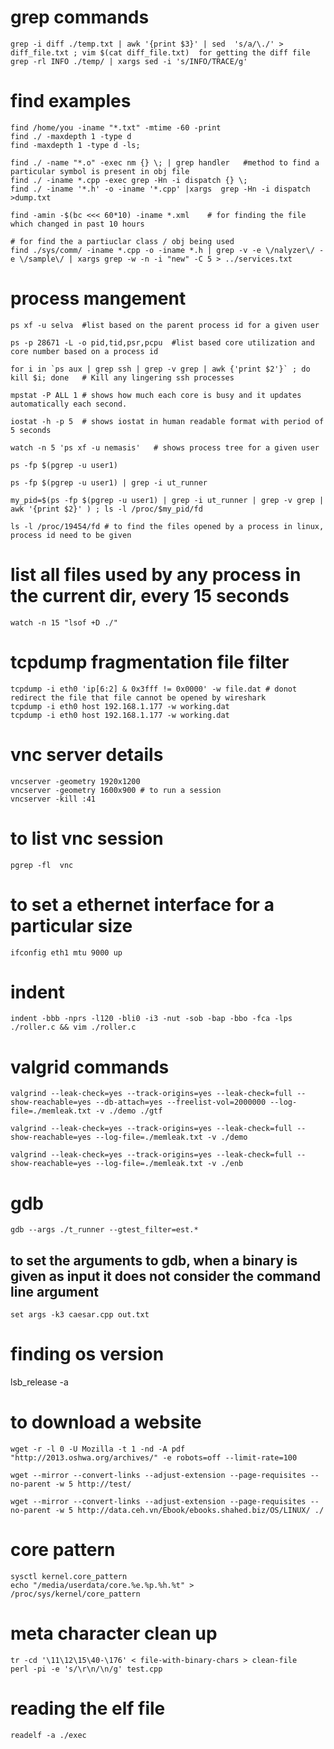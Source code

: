 # grep commands

```
grep -i diff ./temp.txt | awk '{print $3}' | sed  's/a/\./' > diff_file.txt ; vim $(cat diff_file.txt)	for getting the diff file
grep -rl INFO ./temp/ | xargs sed -i 's/INFO/TRACE/g'	
```

# find examples	

```
find /home/you -iname "*.txt" -mtime -60 -print	
find ./ -maxdepth 1 -type d	
find -maxdepth 1 -type d -ls;	
```

```
find ./ -name "*.o" -exec nm {} \; | grep handler 	#method to find a particular symbol is present in obj file
find ./ -iname *.cpp -exec grep -Hn -i dispatch {} \;	
find ./ -iname '*.h' -o -iname '*.cpp' |xargs  grep -Hn -i dispatch >dump.txt	
```	
```
find -amin -$(bc <<< 60*10) -iname *.xml	# for finding the file which changed in past 10 hours
```

```
# for find the a partiuclar class / obj being used	
find ./sys/comm/ -iname *.cpp -o -iname *.h | grep -v -e \/nalyzer\/ -e \/sample\/ | xargs grep -w -n -i "new" -C 5 > ../services.txt	
```

# process mangement

```
ps xf -u selva	#list based on the parent process id for a given user
	
ps -p 28671 -L -o pid,tid,psr,pcpu	#list based core utilization and core number based on a process id
	
for i in `ps aux | grep ssh | grep -v grep | awk {'print $2'}` ; do kill $i; done	# Kill any lingering ssh processes	
	
mpstat -P ALL 1	# shows how much each core is busy and it updates automatically each second.
	
iostat -h -p 5	# shows iostat in human readable format with period of 5 seconds
	
watch -n 5 'ps xf -u nemasis'	# shows process tree for a given user

ps -fp $(pgrep -u user1)	
	
ps -fp $(pgrep -u user1) | grep -i ut_runner	
	
my_pid=$(ps -fp $(pgrep -u user1) | grep -i ut_runner | grep -v grep | awk '{print $2}' ) ; ls -l /proc/$my_pid/fd	

ls -l /proc/19454/fd # to find the files opened by a process in linux, process id need to be given	
```	

# list all files used by any process in the current dir, every 15 seconds
```	
watch -n 15 "lsof +D ./"
```

# tcpdump fragmentation file filter	

```
tcpdump -i eth0 'ip[6:2] & 0x3fff != 0x0000' -w file.dat # donot redirect the file that file cannot be opened by wireshark	
tcpdump -i eth0 host 192.168.1.177 -w working.dat	
tcpdump -i eth0 host 192.168.1.177 -w working.dat	
```

# vnc server details	
```
vncserver -geometry 1920x1200	
vncserver -geometry 1600x900 # to run a session	
vncserver -kill :41	
```

# to list vnc session	
```
pgrep -fl  vnc	
```	

# to set a ethernet interface for a particular size	
```
ifconfig eth1 mtu 9000 up	
```

# indent	
```
indent -bbb -nprs -l120 -bli0 -i3 -nut -sob -bap -bbo -fca -lps ./roller.c && vim ./roller.c	
```

# valgrid commands	
```
valgrind --leak-check=yes --track-origins=yes --leak-check=full --show-reachable=yes --db-attach=yes --freelist-vol=2000000 --log-file=./memleak.txt -v ./demo ./gtf	
	
valgrind --leak-check=yes --track-origins=yes --leak-check=full --show-reachable=yes --log-file=./memleak.txt -v ./demo	
	
valgrind --leak-check=yes --track-origins=yes --leak-check=full --show-reachable=yes --log-file=./memleak.txt -v ./enb	
```

# gdb
```
gdb --args ./t_runner --gtest_filter=est.*	
```

## to set the arguments to gdb, when a binary is given as input it does not consider the command line argument	
```
set args -k3 caesar.cpp out.txt	
```

# finding os version	
lsb_release -a	

# to download a website	
```
wget -r -l 0 -U Mozilla -t 1 -nd -A pdf "http://2013.oshwa.org/archives/" -e robots=off --limit-rate=100

wget --mirror --convert-links --adjust-extension --page-requisites --no-parent -w 5 http://test/	
		
wget --mirror --convert-links --adjust-extension --page-requisites --no-parent -w 5 http://data.ceh.vn/Ebook/ebooks.shahed.biz/OS/LINUX/ ./	
```

# core pattern
```
sysctl kernel.core_pattern	
echo "/media/userdata/core.%e.%p.%h.%t" > /proc/sys/kernel/core_pattern	
```

# meta character clean up 
```	
tr -cd '\11\12\15\40-\176' < file-with-binary-chars > clean-file	
perl -pi -e 's/\r\n/\n/g' test.cpp
```	

# reading the elf file
```
readelf -a ./exec	
```